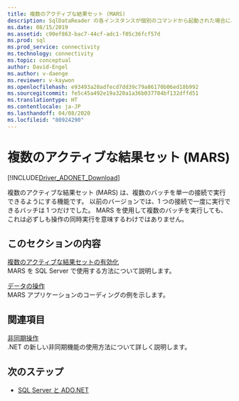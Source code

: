```yaml
---
title: 複数のアクティブな結果セット (MARS)
description: SqlDataReader の各インスタンスが個別のコマンドから起動された場合に、接続で複数の SqlDataReader を開く方法について説明します。
ms.date: 08/15/2019
ms.assetid: c90ef863-bac7-44cf-adc1-f05c36fcf57d
ms.prod: sql
ms.prod_service: connectivity
ms.technology: connectivity
ms.topic: conceptual
author: David-Engel
ms.author: v-daenge
ms.reviewer: v-kaywon
ms.openlocfilehash: e93493a28adfecd7dd39c79a86170b06ed18b992
ms.sourcegitcommit: fe5c45a492e19a320a1a36b037704bf132dffd51
ms.translationtype: HT
ms.contentlocale: ja-JP
ms.lasthandoff: 04/08/2020
ms.locfileid: "80924290"
---
```

# <a name="multiple-active-result-sets-mars"></a>複数のアクティブな結果セット (MARS)

[!INCLUDE[Driver_ADONET_Download](../../../includes/driver_adonet_download.md)]

複数のアクティブな結果セット (MARS) は、複数のバッチを単一の接続で実行できるようにする機能です。 以前のバージョンでは、1 つの接続で一度に実行できるバッチは 1 つだけでした。 MARS を使用して複数のバッチを実行しても、これは必ずしも操作の同時実行を意味するわけではありません。  
  
## <a name="in-this-section"></a>このセクションの内容  
[複数のアクティブな結果セットの有効化](enable-multiple-active-result-sets.md)  
MARS を SQL Server で使用する方法について説明します。  
  
[データの操作](manipulate-data.md)  
MARS アプリケーションのコーディングの例を示します。  
  
## <a name="related-sections"></a>関連項目  
[非同期操作](asynchronous-operations.md)  
.NET の新しい非同期機能の使用方法について詳しく説明します。  
  
## <a name="next-steps"></a>次のステップ
- [SQL Server と ADO.NET](index.md)
